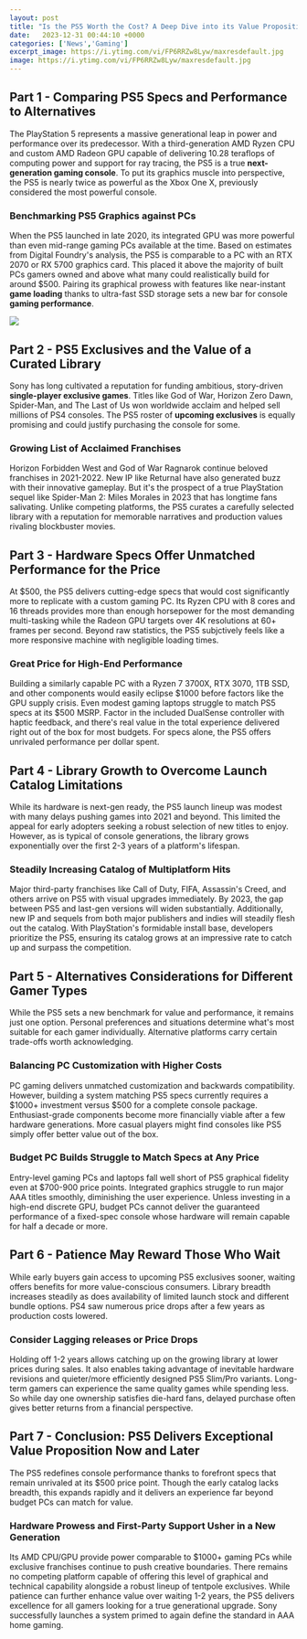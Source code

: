 ```yaml
---
layout: post
title: "Is the PS5 Worth the Cost? A Deep Dive into its Value Proposition"
date:   2023-12-31 00:44:10 +0000
categories: ['News','Gaming']
excerpt_image: https://i.ytimg.com/vi/FP6RRZw8Lyw/maxresdefault.jpg
image: https://i.ytimg.com/vi/FP6RRZw8Lyw/maxresdefault.jpg
---
```


## Part 1 - Comparing PS5 Specs and Performance to Alternatives 
The PlayStation 5 represents a massive generational leap in power and performance over its predecessor. With a third-generation AMD Ryzen CPU and custom AMD Radeon GPU capable of delivering 10.28 teraflops of computing power and support for ray tracing, the PS5 is a true **next-generation gaming console**. To put its graphics muscle into perspective, the PS5 is nearly twice as powerful as the Xbox One X, previously considered the most powerful console. 
### Benchmarking PS5 Graphics against PCs
When the PS5 launched in late 2020, its integrated GPU was more powerful than even mid-range gaming PCs available at the time. Based on estimates from Digital Foundry's analysis, the PS5 is comparable to a PC with an RTX 2070 or RX 5700 graphics card. This placed it above the majority of built PCs gamers owned and above what many could realistically build for around $500. Pairing its graphical prowess with features like near-instant **game loading** thanks to ultra-fast SSD storage sets a new bar for console **gaming performance**.

![](https://i.ytimg.com/vi/FP6RRZw8Lyw/maxresdefault.jpg)
## Part 2 - PS5 Exclusives and the Value of a Curated Library
Sony has long cultivated a reputation for funding ambitious, story-driven **single-player exclusive games**. Titles like God of War, Horizon Zero Dawn, Spider-Man, and The Last of Us won worldwide acclaim and helped sell millions of PS4 consoles. The PS5 roster of **upcoming exclusives** is equally promising and could justify purchasing the console for some. 
### Growing List of Acclaimed Franchises 
Horizon Forbidden West and God of War Ragnarok continue beloved franchises in 2021-2022. New IP like Returnal have also generated buzz with their innovative gameplay. But it's the prospect of a true PlayStation sequel like Spider-Man 2: Miles Morales in 2023 that has longtime fans salivating. Unlike competing platforms, the PS5 curates a carefully selected library with a reputation for memorable narratives and production values rivaling blockbuster movies.
## Part 3 - Hardware Specs Offer Unmatched Performance for the Price
At $500, the PS5 delivers cutting-edge specs that would cost significantly more to replicate with a custom gaming PC. Its Ryzen CPU with 8 cores and 16 threads provides more than enough horsepower for the most demanding multi-tasking while the Radeon GPU targets over 4K resolutions at 60+ frames per second. Beyond raw statistics, the PS5 subjctively feels like a more responsive machine with negligible loading times.
### Great Price for High-End Performance 
Building a similarly capable PC with a Ryzen 7 3700X, RTX 3070, 1TB SSD, and other components would easily eclipse $1000 before factors like the GPU supply crisis. Even modest gaming laptops struggle to match PS5 specs at its $500 MSRP. Factor in the included DualSense controller with haptic feedback, and there's real value in the total experience delivered right out of the box for most budgets. For specs alone, the PS5 offers unrivaled performance per dollar spent.
## Part 4 - Library Growth to Overcome Launch Catalog Limitations
While its hardware is next-gen ready, the PS5 launch lineup was modest with many delays pushing games into 2021 and beyond. This limited the appeal for early adopters seeking a robust selection of new titles to enjoy. However, as is typical of console generations, the library grows exponentially over the first 2-3 years of a platform's lifespan. 
### Steadily Increasing Catalog of Multiplatform Hits
Major third-party franchises like Call of Duty, FIFA, Assassin's Creed, and others arrive on PS5 with visual upgrades immediately. By 2023, the gap between PS5 and last-gen versions will widen substantially. Additionally, new IP and sequels from both major publishers and indies will steadily flesh out the catalog. With PlayStation's formidable install base, developers prioritize the PS5, ensuring its catalog grows at an impressive rate to catch up and surpass the competition.
## Part 5 - Alternatives Considerations for Different Gamer Types   
While the PS5 sets a new benchmark for value and performance, it remains just one option. Personal preferences and situations determine what's most suitable for each gamer individually. Alternative platforms carry certain trade-offs worth acknowledging.
### Balancing PC Customization with Higher Costs
PC gaming delivers unmatched customization and backwards compatibility. However, building a system matching PS5 specs currently requires a $1000+ investment versus $500 for a complete console package. Enthusiast-grade components become more financially viable after a few hardware generations. More casual players might find consoles like PS5 simply offer better value out of the box.
### Budget PC Builds Struggle to Match Specs at Any Price  
Entry-level gaming PCs and laptops fall well short of PS5 graphical fidelity even at $700-900 price points. Integrated graphics struggle to run major AAA titles smoothly, diminishing the user experience. Unless investing in a high-end discrete GPU, budget PCs cannot deliver the guaranteed performance of a fixed-spec console whose hardware will remain capable for half a decade or more. 
## Part 6 - Patience May Reward Those Who Wait  
While early buyers gain access to upcoming PS5 exclusives sooner, waiting offers benefits for more value-conscious consumers. Library breadth increases steadily as does availability of limited launch stock and different bundle options. PS4 saw numerous price drops after a few years as production costs lowered.
### Consider Lagging releases or Price Drops
Holding off 1-2 years allows catching up on the growing library at lower prices during sales. It also enables taking advantage of inevitable hardware revisions and quieter/more efficiently designed PS5 Slim/Pro variants. Long-term gamers can experience the same quality games while spending less. So while day one ownership satisfies die-hard fans, delayed purchase often gives better returns from a financial perspective.
## Part 7 - Conclusion: PS5 Delivers Exceptional Value Proposition Now and Later  
The PS5 redefines console performance thanks to forefront specs that remain unrivaled at its $500 price point. Though the early catalog lacks breadth, this expands rapidly and it delivers an experience far beyond budget PCs can match for value. 
### Hardware Prowess and First-Party Support Usher in a New Generation
Its AMD CPU/GPU provide power comparable to $1000+ gaming PCs while exclusive franchises continue to push creative boundaries. There remains no competing platform capable of offering this level of graphical and technical capability alongside a robust lineup of tentpole exclusives. While patience can further enhance value over waiting 1-2 years, the PS5 delivers excellence for all gamers looking for a true generational upgrade. Sony successfully launches a system primed to again define the standard in AAA home gaming.